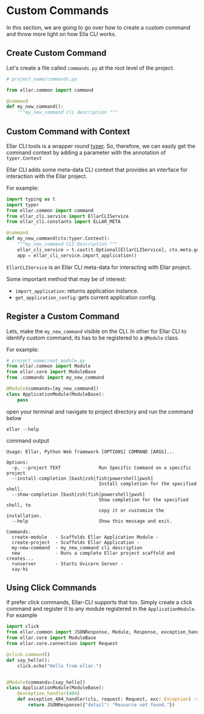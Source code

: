 # **Custom Commands**
In this section, we are going to go over how to create a custom command and throw more light on how Ella CLI works.

## **Create Custom Command**
Let's create a file called `commands.py` at the root level of the project.

```python
# project_name/commands.py

from ellar.common import command

@command
def my_new_command():
    """my_new_command cli description """
```

## **Custom Command with Context**

Ellar CLI tools is a wrapper round [typer](https://typer.tiangolo.com/).
So, therefore, we can easily get the command context by adding a parameter with the annotation of `typer.Context`

Ellar CLI adds some meta-data CLI context that provides an interface for interaction with the Ellar project.

For example:

```python
import typing as t
import typer
from ellar.common import command
from ellar_cli.service import EllarCLIService
from ellar_cli.constants import ELLAR_META

@command
def my_new_command(ctx:typer.Context):
    """my_new_command CLI Description """
    ellar_cli_service = t.cast(t.Optional[EllarCLIService], ctx.meta.get(ELLAR_META))
    app = ellar_cli_service.import_application()
```
`EllarCLIService` is an Ellar CLI meta-data for interacting with Ellar project.

Some important method that may be of interest:

- `import_application`: returns application instance.
- `get_application_config`: gets current application config.

## **Register a Custom Command**

Lets, make the `my_new_command` visible on the CLI.
In other for Ellar CLI to identify custom command, its has to be registered to a `@Module` class.

For example:

```python
# project_name/root_module.py
from ellar.common import Module
from ellar.core import ModuleBase
from .commands import my_new_command

@Module(commands=[my_new_command])
class ApplicationModule(ModuleBase):
    pass
```

open your terminal and navigate to project directory and run the command below
```shell
ellar --help
```

command output
```shell
Usage: Ellar, Python Web framework [OPTIONS] COMMAND [ARGS]...

Options:
  -p, --project TEXT              Run Specific Command on a specific project
  --install-completion [bash|zsh|fish|powershell|pwsh]
                                  Install completion for the specified shell.
  --show-completion [bash|zsh|fish|powershell|pwsh]
                                  Show completion for the specified shell, to
                                  copy it or customize the installation.
  --help                          Show this message and exit.

Commands:
  create-module   - Scaffolds Ellar Application Module -
  create-project  - Scaffolds Ellar Application -
  my-new-command  - my_new_command cli description
  new             - Runs a complete Ellar project scaffold and creates...
  runserver       - Starts Uvicorn Server -
  say-hi 
```

## **Using Click Commands**
If prefer click commands, Ellar-CLI supports that too. Simply create a click command and register it to any module registered in
the `ApplicationModule`. For example

```python
import click
from ellar.common import JSONResponse, Module, Response, exception_handler
from ellar.core import ModuleBase
from ellar.core.connection import Request

@click.command()
def say_hello():
    click.echo("Hello from ellar.")


@Module(commands=[say_hello])
class ApplicationModule(ModuleBase):
    @exception_handler(404)
    def exception_404_handler(cls, request: Request, exc: Exception) -> Response:
        return JSONResponse({"detail": "Resource not found."})
```
